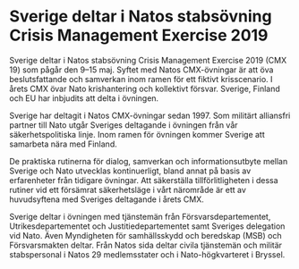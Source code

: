 # Sverige deltar i Natos stabsövning Crisis Management Exercise 2019

Sverige deltar i Natos stabsövning Crisis Management Exercise 2019 (CMX 19) som pågår den 9–15 maj. Syftet med Natos CMX-övningar är att öva beslutsfattande och samverkan inom ramen för ett fiktivt krisscenario. I årets CMX övar Nato krishantering och kollektivt försvar. Sverige, Finland och EU har inbjudits att delta i övningen.

Sverige har deltagit i Natos CMX-övningar sedan 1997. Som militärt alliansfri partner till Nato utgår Sveriges deltagande i övningen från vår säkerhetspolitiska linje. Inom ramen för övningen kommer Sverige att samarbeta nära med Finland.

De praktiska rutinerna för dialog, samverkan och informationsutbyte mellan Sverige och Nato utvecklas kontinuerligt, bland annat på basis av erfarenheter från tidigare övningar. Att säkerställa tillförlitligheten i dessa rutiner vid ett försämrat säkerhetsläge i vårt närområde är ett av huvudsyftena med Sveriges deltagande i årets CMX.

Sverige deltar i övningen med tjänstemän från Försvarsdepartementet, Utrikesdepartementet och Justitiedepartementet samt Sveriges delegation vid Nato. Även Myndigheten för samhällsskydd och beredskap (MSB) och Försvarsmakten deltar. Från Natos sida deltar civila tjänstemän och militär stabspersonal i Natos 29 medlemsstater och i Nato-högkvarteret i Bryssel.
